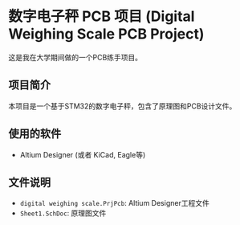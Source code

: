 # 数字电子秤 PCB 项目 (Digital Weighing Scale PCB Project)

这是我在大学期间做的一个PCB练手项目。

## 项目简介

本项目是一个基于STM32的数字电子秤，包含了原理图和PCB设计文件。

## 使用的软件

*   Altium Designer (或者 KiCad, Eagle等)

## 文件说明
*   `digital weighing scale.PrjPcb`: Altium Designer工程文件
*   `Sheet1.SchDoc`: 原理图文件
